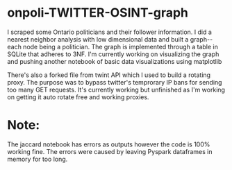 # onpoli-TWITTER-OSINT-graph
I scraped some Ontario politicians and their follower information. I did a nearest neighbor analysis with low dimensional data and built a graph--each node being a politician. The graph is implemented through a table in SQLite that adheres to 3NF. I'm currently working on visualizing the graph and pushing another notebook of basic data visualizations using matplotlib

There's also a forked file from twint API which I used to build a rotating proxy. The purpose was to bypass twitter's temprorary IP bans for sending too many GET requests. It's currently working but unfinished as I'm working on getting it auto rotate free and working proxies. 

# Note:
The jaccard notebook has errors as outputs however the code is 100% working fine. The errors were caused by leaving Pyspark dataframes in memory for too long. 
